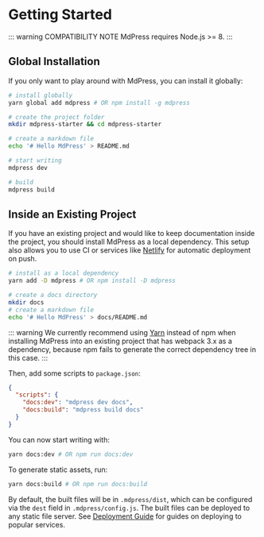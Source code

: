 # Getting Started

::: warning COMPATIBILITY NOTE
MdPress requires Node.js >= 8.
:::

## Global Installation

If you only want to play around with MdPress, you can install it globally:

``` bash
# install globally
yarn global add mdpress # OR npm install -g mdpress

# create the project folder
mkdir mdpress-starter && cd mdpress-starter

# create a markdown file
echo '# Hello MdPress' > README.md

# start writing
mdpress dev

# build
mdpress build
```

## Inside an Existing Project

If you have an existing project and would like to keep documentation inside the project, you should install MdPress as a local dependency. This setup also allows you to use CI or services like [Netlify](https://netlify.com) for automatic deployment on push.

``` bash
# install as a local dependency
yarn add -D mdpress # OR npm install -D mdpress

# create a docs directory
mkdir docs
# create a markdown file
echo '# Hello MdPress' > docs/README.md
```

::: warning
We currently recommend using [Yarn](https://yarnpkg.com/en/) instead of npm when installing MdPress into an existing project that has webpack 3.x as a dependency, because npm fails to generate the correct dependency tree in this case.
:::

Then, add some scripts to `package.json`:

``` json
{
  "scripts": {
    "docs:dev": "mdpress dev docs",
    "docs:build": "mdpress build docs"
  }
}
```

You can now start writing with:

``` bash
yarn docs:dev # OR npm run docs:dev
```

To generate static assets, run:

``` bash
yarn docs:build # OR npm run docs:build
```

By default, the built files will be in `.mdpress/dist`, which can be configured via the `dest` field in `.mdpress/config.js`. The built files can be deployed to any static file server. See [Deployment Guide](deploy.md) for guides on deploying to popular services.
